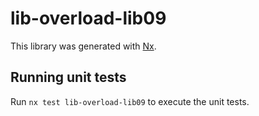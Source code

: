 # lib-overload-lib09

This library was generated with [Nx](https://nx.dev).

## Running unit tests

Run `nx test lib-overload-lib09` to execute the unit tests.
